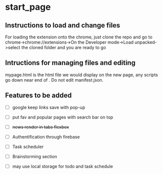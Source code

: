 # start_page
## Instructions to load and change files
For loading the extension onto the chrome, just clone the repo and go to chrome->chrome://extensions->On the Developer mode->Load unpacked->select the cloned folder and you are ready to go

## Intructions for managing files and editing
mypage.html is the html file we would display on the new page, any scripts go down near end of </body>. Do not edit manifest.json.

## Features to be added 
- [ ] google keep links save with pop-up
- [ ] put fav and popular pages with search bar on top
- [ ] <s>news render in tabs flexbox </s>
- [ ] Authentification through firebase
- [ ] Task scheduler
- [ ] Brainstorming section

- [ ] may use local storage for todo and task schedule
